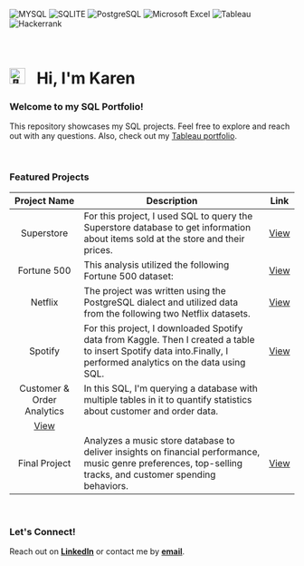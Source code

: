 ![MYSQL](https://img.shields.io/badge/MySQL-005C84?style=for-the-badge&logo=mysql&logoColor=white)
![SQLITE](https://img.shields.io/badge/SQLite-07405E?style=for-the-badge&logo=sqlite&logoColor=white)
![PostgreSQL](https://img.shields.io/badge/PostgreSQL-316192?style=for-the-badge&logo=postgresql&logoColor=white)
![Microsoft Excel](https://img.shields.io/badge/Microsoft_Excel-217346?style=for-the-badge&logo=microsoft-excel&logoColor=white)
![Tableau](https://img.shields.io/badge/Tableau-E97627?style=for-the-badge&logo=Tableau&logoColor=white)
![Hackerrank](https://img.shields.io/badge/-Hackerrank-2EC866?style=for-the-badge&logo=HackerRank&logoColor=white)

<br>

# <picture><img src="https://fonts.gstatic.com/s/e/notoemoji/latest/1f44b/512.gif" alt="👋" width="28"></picture> &nbsp; Hi, I'm Karen 

### Welcome to my SQL Portfolio!
This repository showcases my SQL projects. Feel free to explore and reach out with any questions. Also, check out my [Tableau portfolio](https://public.tableau.com/app/profile/karen.ampague/vizzes).

<br>

### Featured Projects

| Project Name | Description | Link |
|:------------:|-------------|:----:|
| Superstore                 | For this project, I used SQL to query the Superstore database to get information about items sold at the store and their prices.  | [View](https://github.com/Karenthusiast/SQL/blob/main/Superstore%20database) |
| Fortune 500                |This analysis utilized the following Fortune 500 dataset:| [View](https://github.com/Karenthusiast/SQL/blob/main/Fortune%20500%20Analysis) |
| Netflix                    | The project was written using the PostgreSQL dialect and utilized data from the following two Netflix datasets. | [View](https://github.com/Karenthusiast/SQL/blob/main/NetFlix%20Analytics%20%20(SQL%20Fiddle)) |
| Spotify                    | For this project, I downloaded Spotify data from Kaggle. Then I created a table to insert Spotify data into.Finally, I performed analytics on the data using SQL. | [View](https://github.com/Karenthusiast/SQL/blob/main/Spotify%20Database) |
| Customer & Order Analytics | In this SQL, I'm querying a database with multiple tables in it to quantify statistics about customer and order data. 
 | [View](https://github.com/Karenthusiast/SQL/blob/main/Customer%20%26%20Order%20Analytics) |
| Final Project | Analyzes a music store database to deliver insights on financial performance, music genre preferences, top-selling tracks, and customer spending behaviors.  | [View](https://github.com/Karenthusiast/SQL/blob/main/Chinook) |

<br>

### Let's Connect!
Reach out on **[LinkedIn](https://www.linkedin.com/in/karen-ampague-260a21241/)** or contact me by **[email](mailto:ampaguekaren@gmail.com)**.

<br>
